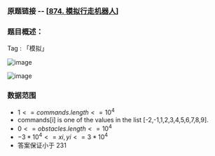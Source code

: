 ### 原题链接 -- [[874. 模拟行走机器人](https://leetcode.cn/problems/walking-robot-simulation/)]

### 题目概述：
Tag : 「模拟」

![image](https://user-images.githubusercontent.com/99656524/226376596-529a202d-6597-4c99-8cb4-d4c84eb9c379.png)

![image](https://user-images.githubusercontent.com/99656524/226376668-7ce52a3d-0f84-447f-b06a-e14e302e703d.png)

### 数据范围
* $1 <= commands.length <= 10^4$
* commands[i] is one of the values in the list [-2,-1,1,2,3,4,5,6,7,8,9].
* $0 <= obstacles.length <= 10^4$
* $-3 * 10^4 <= xi, yi <= 3 * 10^4$
* 答案保证小于 231
